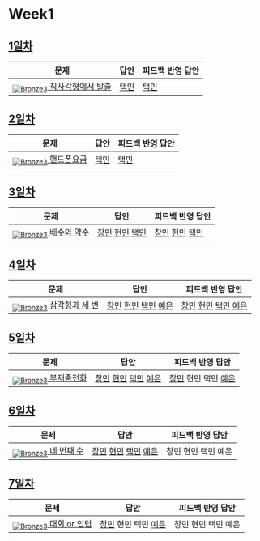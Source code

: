 [Unrated]: https://user-images.githubusercontent.com/33937365/126247607-85783912-c11a-4d50-ac36-8cc7dcb75cd2.png
[Bronze5]: https://user-images.githubusercontent.com/33937365/126247611-e362d727-17a4-4737-a232-5827e185ab7c.png
[Bronze4]: https://user-images.githubusercontent.com/33937365/126247612-89cbc675-e1d4-43a2-950b-1cb014dca697.png
[Bronze3]: https://user-images.githubusercontent.com/33937365/126247613-b8408610-7bc4-40f8-804f-a30a45ddbb68.png
[Bronze2]: https://user-images.githubusercontent.com/33937365/126247614-d85dc6ff-a520-4c00-82bd-eb593b156bd8.png
[Bronze1]: https://user-images.githubusercontent.com/33937365/126247616-04b2ab30-9891-4b7b-8cb4-38e99b97e834.png
[Silver5]: https://user-images.githubusercontent.com/33937365/126247618-38c5c905-672b-4d75-808e-8a7d45ea577d.png
[Silver4]: https://user-images.githubusercontent.com/33937365/126247620-ba2d1b96-b0aa-4b88-80c5-71569c69bbc3.png
[Silver3]: https://user-images.githubusercontent.com/33937365/126247621-1b55b7f4-3a79-4348-8a63-f00c1813853e.png
[Silver2]: https://user-images.githubusercontent.com/33937365/126247622-a83b30a9-6618-4593-b775-6f6730afd3f6.png
[Silver1]: https://user-images.githubusercontent.com/33937365/126247625-8d82f8ab-6f95-4ef8-a243-be31f548596e.png

# Week1

## [1일차](Day1)

| 문제                 | 답안 | 피드백 반영 답안 |
| -------------------- | ---- | ---------------- |
| [<sub>![Bronze3]</sub> 직사각형에서 탈출](https://www.acmicpc.net/problem/1085) | [택민](Day1/boj1085_jtm.java) | [택민](Day1/boj1085_fb_jtm.java)             |

## [2일차](Day2)

| 문제                 | 답안 | 피드백 반영 답안 |
| -------------------- | ---- | ---------------- |
| [<sub>![Bronze3]</sub> 핸드폰요금](https://www.acmicpc.net/problem/1267) | [택민](Day2/boj1267_jtm.java) | [택민](Day2/boj1267_fb_jtm.java)             |

## [3일차](Day3)

| 문제                 | 답안 | 피드백 반영 답안 |
| -------------------- | ---- | ---------------- |
| [<sub>![Bronze3]</sub> 배수와 약수](https://www.acmicpc.net/problem/5086) | [창민](Day3/kcm_5086.java) [현민](Day3/shm_5086.py) [택민](Day3/jtm_5086.java) | [창민](Day3/kcm_fb_5086.java) [현민](Day3/shm_5086.py) [택민](Day3/jtm_fb_5086.java)           |

## [4일차](Day4)

| 문제                 | 답안 | 피드백 반영 답안 |
| -------------------- | ---- | ---------------- |
| [<sub>![Bronze3]</sub> 삼각형과 세 변](https://www.acmicpc.net/problem/5073) | [창민](Day4/kcm_5073.java) [현민](Day4/shm_5073.java) [택민](Day4/jtm_5073.java) [예은](Day4/lye_5073.cs) | [창민](Day4/kcm_fb_5073.java) [현민](Day4/shm_5073_fb.java) [택민](Day4/jtm_fb_5073.java) [예은](Day4/lye_5073.cs)             |

## [5일차](Day5)

| 문제                 | 답안 | 피드백 반영 답안 |
| -------------------- | ---- | ---------------- |
| [<sub>![Bronze3]</sub> 부재중전화](https://www.acmicpc.net/problem/1333) | [창민](Day5/kcm_1333.java) [현민](Day5/shm_1333.java) [택민](Day5/jtm_1333.cpp) [예은](Day5/lye_1333.cs) | [창민](Day5/kcm_fb_1333.java) 현민 택민 [예은](Day5/lye_fb_1333.cs)             |

## [6일차](Day6)

| 문제                 | 답안 | 피드백 반영 답안 |
| -------------------- | ---- | ---------------- |
| [<sub>![Bronze3]</sub> 네 번째 수](https://www.acmicpc.net/problem/2997) | [창민](Day6/kcm_2997.java) [현민](Day6/shm_2997.java) [택민](Day6/jtm_2997.java) [예은](Day6/lye_2997.py) | 창민 현민 택민 예은             |

## [7일차](Day7)

| 문제                 | 답안 | 피드백 반영 답안 |
| -------------------- | ---- | ---------------- |
| [<sub>![Bronze3]</sub> 대회 or 인턴](https://www.acmicpc.net/problem/2875) | [창민](Day7/kcm_2875.java) 현민 택민 [예은](Day7/lye_2875.py) | 창민 현민 택민 예은             |
